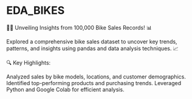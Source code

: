 # EDA_BIKES
🚴‍♂️ Unveiling Insights from 100,000 Bike Sales Records! 📊

Explored a comprehensive bike sales dataset to uncover key trends, patterns, and insights using pandas and data analysis techniques. 📈

🔍 Key Highlights:

Analyzed sales by bike models, locations, and customer demographics.
Identified top-performing products and purchasing trends.
Leveraged Python and Google Colab for efficient analysis.
